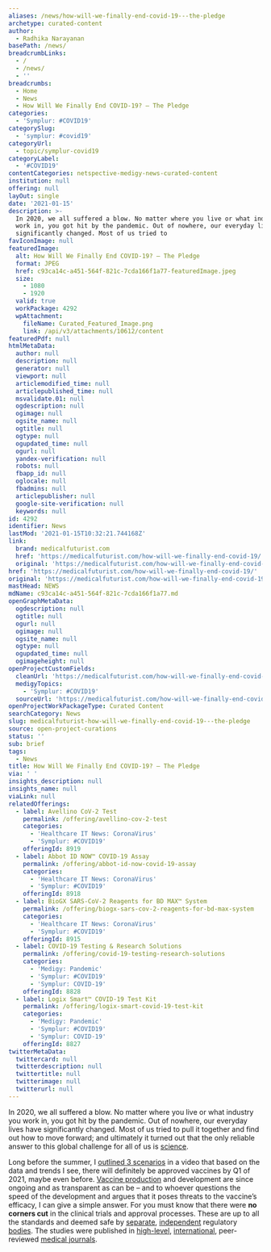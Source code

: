 ```yaml
---
aliases: /news/how-will-we-finally-end-covid-19---the-pledge
archetype: curated-content
author:
  - Radhika Narayanan
basePath: /news/
breadcrumbLinks:
  - /
  - /news/
  - ''
breadcrumbs:
  - Home
  - News
  - How Will We Finally End COVID-19? – The Pledge
categories:
  - 'Symplur: #COVID19'
categorySlug:
  - 'symplur: #covid19'
categoryUrl:
  - topic/symplur-covid19
categoryLabel:
  - '#COVID19'
contentCategories: netspective-medigy-news-curated-content
institution: null
offering: null
layOut: single
date: '2021-01-15'
description: >-
  In 2020, we all suffered a blow. No matter where you live or what industry you
  work in, you got hit by the pandemic. Out of nowhere, our everyday lives have
  significantly changed. Most of us tried to 
favIconImage: null
featuredImage:
  alt: How Will We Finally End COVID-19? – The Pledge
  format: JPEG
  href: c93ca14c-a451-564f-821c-7cda166f1a77-featuredImage.jpeg
  size:
    - 1080
    - 1920
  valid: true
  workPackage: 4292
  wpAttachment:
    fileName: Curated_Featured_Image.png
    link: /api/v3/attachments/10612/content
featuredPdf: null
htmlMetaData:
  author: null
  description: null
  generator: null
  viewport: null
  articlemodified_time: null
  articlepublished_time: null
  msvalidate.01: null
  ogdescription: null
  ogimage: null
  ogsite_name: null
  ogtitle: null
  ogtype: null
  ogupdated_time: null
  ogurl: null
  yandex-verification: null
  robots: null
  fbapp_id: null
  oglocale: null
  fbadmins: null
  articlepublisher: null
  google-site-verification: null
  keywords: null
id: 4292
identifier: News
lastMod: '2021-01-15T10:32:21.744168Z'
link:
  brand: medicalfuturist.com
  href: 'https://medicalfuturist.com/how-will-we-finally-end-covid-19/'
  original: 'https://medicalfuturist.com/how-will-we-finally-end-covid-19'
href: 'https://medicalfuturist.com/how-will-we-finally-end-covid-19/'
original: 'https://medicalfuturist.com/how-will-we-finally-end-covid-19'
mastHead: NEWS
mdName: c93ca14c-a451-564f-821c-7cda166f1a77.md
openGraphMetaData:
  ogdescription: null
  ogtitle: null
  ogurl: null
  ogimage: null
  ogsite_name: null
  ogtype: null
  ogupdated_time: null
  ogimageheight: null
openProjectCustomFields:
  cleanUrl: 'https://medicalfuturist.com/how-will-we-finally-end-covid-19/'
  medigyTopics:
    - 'Symplur: #COVID19'
  sourceUrl: 'https://medicalfuturist.com/how-will-we-finally-end-covid-19'
openProjectWorkPackageType: Curated Content
searchCategory: News
slug: medicalfuturist-how-will-we-finally-end-covid-19---the-pledge
source: open-project-curations
status: ''
sub: brief
tags:
  - News
title: How Will We Finally End COVID-19? – The Pledge
via: ' '
insights_description: null
insights_name: null
viaLink: null
relatedOfferings:
  - label: Avellino CoV-2 Test
    permalink: /offering/avellino-cov-2-test
    categories:
      - 'Healthcare IT News: CoronaVirus'
      - 'Symplur: #COVID19'
    offeringId: 8919
  - label: Abbot ID NOW™ COVID-19 Assay
    permalink: /offering/abbot-id-now-covid-19-assay
    categories:
      - 'Healthcare IT News: CoronaVirus'
      - 'Symplur: #COVID19'
    offeringId: 8918
  - label: BioGX SARS-CoV-2 Reagents for BD MAX™ System
    permalink: /offering/biogx-sars-cov-2-reagents-for-bd-max-system
    categories:
      - 'Healthcare IT News: CoronaVirus'
      - 'Symplur: #COVID19'
    offeringId: 8915
  - label: COVID-19 Testing & Research Solutions
    permalink: /offering/covid-19-testing-research-solutions
    categories:
      - 'Medigy: Pandemic'
      - 'Symplur: #COVID19'
      - 'Symplur: COVID-19'
    offeringId: 8828
  - label: Logix Smart™ COVID-19 Test Kit
    permalink: /offering/logix-smart-covid-19-test-kit
    categories:
      - 'Medigy: Pandemic'
      - 'Symplur: #COVID19'
      - 'Symplur: COVID-19'
    offeringId: 8827
twitterMetaData:
  twittercard: null
  twitterdescription: null
  twittertitle: null
  twitterimage: null
  twitterurl: null
---
```

<p>In 2020, we all suffered a blow. No matter where you live or what industry you work in, you got hit by the pandemic. Out of nowhere, our everyday lives have significantly changed. Most of us tried to pull it together and find out how to move forward; and ultimately it turned out that the only reliable answer to this global challenge for all of us is <a href="https://medicalfuturist.com/the-unlikely-rise-of-science-and-digital-health-during-covid-19">science</a>.</p><p>Long before the summer, I <a href="https://youtu.be/lvPjeJbk9V4">outlined 3 scenarios</a> in a video that based on the data and trends I see, there will definitely be approved vaccines by Q1 of 2021, maybe even before. <a href="https://medicalfuturist.com/tracking-covid-19-vaccinations">Vaccine production</a> and development are since ongoing and as transparent as can be – and to whoever questions the speed of the development and argues that it poses threats to the vaccine’s efficacy, I can give a simple answer. For you must know that there were <strong>no corners cut</strong> in the clinical trials and approval processes. These are up to all the standards and deemed safe by <a href="https://www.cdc.gov/vaccines/basics/test-approve.html">separate</a>, <a href="https://www.fda.gov/emergency-preparedness-and-response/coronavirus-disease-2019-covid-19/covid-19-vaccines">independent</a> regulatory <a href="https://www.gov.uk/government/publications/regulatory-approval-of-covid-19-vaccine-astrazeneca">bodies</a>. The studies were published in <a href="https://www.nejm.org/doi/full/10.1056/NEJMoa2034577">high-level</a>, <a href="https://www.thelancet.com/journals/lancet/article/PIIS0140-6736(20)32661-1/fulltext">international</a>, peer-reviewed <a href="https://www.bmj.com/coronavirus">medical journals</a>.</p>
